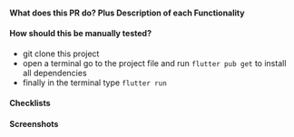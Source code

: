 #### What does this PR do? Plus Description of each Functionality
#### How should this be manually tested?
- git clone this project
- open a terminal go to the project file and run `flutter pub get` to install all dependencies
- finally in the terminal type `flutter run`
#### Checklists 
#### Screenshots 
